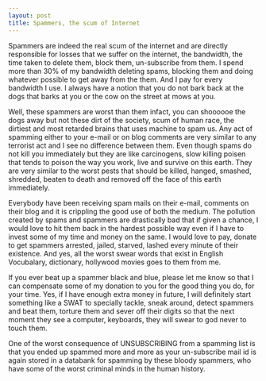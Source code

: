 ```yaml
---
layout: post
title: Spammers, the scum of Internet
---
```


Spammers are indeed the real scum of the internet and are directly responsible for losses that we suffer on the internet, the bandwidth, the time taken to delete them, block them, un-subscribe from them. I spend more than 30% of my bandwidth deleting spams, blocking them and doing whatever possible to get away from the them. And I pay for every bandwidth I use. I always have a notion that you do not bark back at the dogs that barks at you or the cow on the street at mows at you.

Well, these spammers are worst than them infact, you can shoooooe the dogs away but not these dirt of the society, scum of human race, the dirtiest and most retarded brains that uses machine to spam us. Any act of spamming either to your e-mail or on blog comments are very similar to any terrorist act and I see no difference between them. Even though spams do not kill you immediately but they are like carcinogens, slow killing poisen that tends to poison the way you work, live and survive on this earth. They are very similar to the worst pests that should be killed, hanged, smashed, shredded, beaten to death and removed off the face of this earth immediately.

Everybody have been receiving spam mails on their e-mail, comments on their blog and it is crippling the good use of both the medium. The pollution created by spams and spammers are drastically bad that if given a chance, I would love to hit them back in the hardest possible way even if I have to invest some of my time and money on the same. I would love to pay, donate to get spammers arrested, jailed, starved, lashed every minute of their existence. And yes, all the worst swear words that exist in English Vocubalary, dictionary, hollywood movies goes to them from me. 

If you ever beat up a spammer black and blue, please let me know so that I can compensate some of my donation to you for the good thing you do, for your time. Yes, if I have enough extra money in future, I will definitely start something like a SWAT to specially tackle, sneak around, detect spammers and beat them, torture them and sever off their digits so that the next moment they see a computer, keyboards, they will swear to god never to touch them.

One of the worst consequence of UNSUBSCRIBING from a spamming list is that you ended up spammed more and more as your un-subscribe mail id is again stored in a databank for spamming by these bloody spammers, who have some of the worst criminal minds in the human history.

